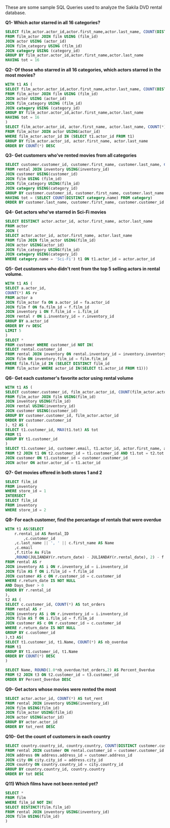These are some sample SQL Queries used to analyze the Sakila DVD rental database.

<b>Q1- Which actor starred in all 16 categories?</b>
```sql
SELECT film_actor.actor_id,actor.first_name,actor.last_name, COUNT(DISTINCT category.category_id) AS tot
FROM film_actor JOIN film USING (film_id)
JOIN actor USING (actor_id)
JOIN film_category USING (film_id)
JOIN category USING (category_id)
GROUP BY film_actor.actor_id,actor.first_name,actor.last_name
HAVING tot = 16
```

<b>Q2- Of those who starred in all 16 categories, which actors starred in the most movies?</b>
```sql
WITH t1 AS (
SELECT film_actor.actor_id,actor.first_name,actor.last_name, COUNT(DISTINCT category.category_id) AS tot
FROM film_actor JOIN film USING (film_id)
JOIN actor USING (actor_id)
JOIN film_category USING (film_id)
JOIN category USING (category_id)
GROUP BY film_actor.actor_id,actor.first_name,actor.last_name
HAVING tot = 16
)
SELECT film_actor.actor_id, actor.first_name, actor.last_name, COUNT(*)
FROM film_actor JOIN actor USING(actor_id)
WHERE film_actor.actor_id IN (SELECT t1.actor_id FROM t1)
GROUP BY film_actor.actor_id, actor.first_name, actor.last_name
ORDER BY COUNT(*) DESC
```

<b>Q3- Get customers who’ve rented movies from all categories</b>
```sql
SELECT customer.customer_id, customer.first_name, customer.last_name, COUNT(DISTINCT category.name) AS tot
FROM rental JOIN inventory USING(inventory_id)
JOIN customer USING(customer_id)
JOIN film USING (film_id)
JOIN film_category USING(film_id)
JOIN category USING(category_id)
GROUP BY customer.customer_id, customer.first_name, customer.last_name
HAVING tot = (SELECT COUNT(DISTINCT category.name) FROM category)
ORDER BY customer.last_name, customer.first_name, customer.customer_id
```

<b>Q4- Get actors who've starred in Sci-Fi movies</b>
```sql
SELECT DISTINCT actor.actor_id, actor.first_name, actor.last_name
FROM actor 
JOIN (
SELECT actor.actor_id, actor.first_name, actor.last_name
FROM film JOIN film_actor USING(film_id)
JOIN actor USING(actor_id)
JOIN film_category USING(film_id)
JOIN category USING(category_id)
WHERE category.name = 'Sci-Fi') t1 ON t1.actor_id = actor.actor_id
```

<b>Q5- Get customers who didn't rent from the top 5 selling actors in rental volume.</b>
```sql
WITH t1 AS (
SELECT a.actor_id, 
COUNT(*) AS rv
FROM actor a
JOIN film_actor fa ON a.actor_id = fa.actor_id
JOIN film f ON fa.film_id = f.film_id
JOIN inventory i ON f.film_id = i.film_id
JOIN rental r ON i.inventory_id = r.inventory_id
GROUP BY a.actor_id
ORDER BY rv DESC
LIMIT 5
)
SELECT *
FROM customer WHERE customer_id NOT IN(
SELECT rental.customer_id
FROM rental JOIN inventory ON rental.inventory_id = inventory.inventory_id
JOIN film ON inventory.film_id = film.film_id
WHERE film.film_id IN (SELECT DISTINCT film_id
FROM film_actor WHERE actor_id IN(SELECT t1.actor_id FROM t1)))
```
<b>Q6- Get each customer's favorite actor using rental volume</b>
```sql
WITH t1 AS (
SELECT customer.customer_id, film_actor.actor_id, COUNT(film_actor.actor_id) AS tot
FROM film_actor JOIN film USING(film_id)
JOIN inventory USING(film_id)
JOIN rental USING(inventory_id)
JOIN customer USING(customer_id)
GROUP BY customer.customer_id, film_actor.actor_id
ORDER BY customer.customer_id
), t2 AS (
SELECT t1.customer_id, MAX(t1.tot) AS tot
FROM t1
GROUP BY t1.customer_id
)
SELECT t1.customer_id, customer.email, t1.actor_id, actor.first_name, actor.last_name,t1.tot
FROM t2 JOIN t1 ON t2.customer_id = t1.customer_id AND t1.tot = t2.tot
JOIN customer ON t1.customer_id = customer.customer_id
JOIN actor ON actor.actor_id = t1.actor_id
```
<b>Q7- Get movies offered in both stores 1 and 2</b>
```sql
SELECT film_id
FROM inventory 
WHERE store_id = 1
INTERSECT
SELECT film_id
FROM inventory
WHERE store_id = 2
```
<b>Q8- For each customer, find the percantage of rentals that were overdue</b>
```sql
WITH t1 AS(SELECT
    r.rental_id AS Rental_ID
		,c.customer_id
    ,c.last_name || ', ' || c.first_name AS Name
    ,c.email
    ,f.title As Film
    ,ROUND(JULIANDAY(r.return_date) - JULIANDAY(r.rental_date), 2) - f.rental_duration AS Days_Over
FROM rental AS r
JOIN inventory AS i ON r.inventory_id = i.inventory_id
JOIN film AS f ON i.film_id = f.film_id
JOIN customer AS c ON r.customer_id = c.customer_id
WHERE r.return_date IS NOT NULL
AND Days_Over > 0
ORDER BY r.rental_id
),
t2 AS (
SELECT c.customer_id, COUNT(*) AS tot_orders
FROM rental AS r
JOIN inventory AS i ON r.inventory_id = i.inventory_id
JOIN film AS f ON i.film_id = f.film_id
JOIN customer AS c ON r.customer_id = c.customer_id
WHERE r.return_date IS NOT NULL
GROUP BY c.customer_id
),t3 AS(
SELECT t1.customer_id, t1.Name, COUNT(*) AS nb_overdue
FROM t1
GROUP BY t1.customer_id, t1.Name
ORDER BY COUNT(*) DESC
)

SELECT Name, ROUND(1.0*nb_overdue/tot_orders,2) AS Percent_Overdue
FROM t2 JOIN t3 ON t2.customer_id = t3.customer_id
ORDER BY Percent_Overdue DESC
```

<b>Q9- Get actors whose movies were rented the most</b>
```sql
SELECT actor.actor_id, COUNT(*) AS tot_rent
FROM rental JOIN inventory USING(inventory_id)
JOIN film USING(film_id)
JOIN film_actor USING(film_id)
JOIN actor USING(actor_id)
GROUP BY actor.actor_id
ORDER BY tot_rent DESC	
```


<b>Q10- Get the count of customers in each country</b>
```sql
SELECT country.country_id, country.country, COUNT(DISTINCT customer.customer_id) AS tot
FROM rental JOIN customer ON rental.customer_id = customer.customer_id
JOIN address ON address.address_id = customer.address_id
JOIN city ON city.city_id = address.city_id
JOIN country ON country.country_id = city.country_id
GROUP BY country.country_id, country.country
ORDER BY tot DESC
```

<b>Q11) Which films have not been rented yet?</b>
```sql
SELECT *
FROM film
WHERE film_id NOT IN(
SELECT DISTINCT(film.film_id)
FROM rental JOIN inventory USING(inventory_id)
JOIN film USING(film_id)
)
```


